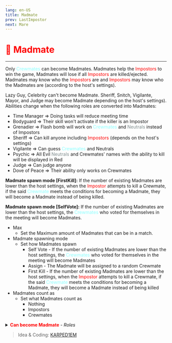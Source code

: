 ```yaml
---
lang: en-US
title: Madmate
prev: LastImpostor
next: Mare
---
```


# <font color=red>🤡 <b>Madmate</b></font> <Badge text="Impostor" type="tip" vertical="middle"/>
---

Only <font color=#8cffff>Crewmates</font> can become Madmates. Madmates help the <font color=red>Impostors</font> to win the game, Madmates will lose if all <font color=red>Impostors</font> are killed/ejected. Madmates may know who the <font color=red>Impostors</font> are and <font color=red>Impostors</font> may know who the Madmates are (according to the host's settings).

Lazy Guy, Celebrity can't become Madmate. Sheriff, Snitch, Vigilante, Mayor, and Judge may become Madmate depending on the host's settings). Abilities change when the following roles are converted into Madmates:

- Time Manager => Doing tasks will reduce meeting time
- Bodyguard => Their skill won't activate if the killer is an Impostor
- Grenadier => Flash bomb will work on <font color=#8cffff>Crewmates</font> and <font color=#7f8c8d>Neutrals</font> instead of Impostors
- Sheriff => Can kill anyone including <font color=red>Impostors</font> (depends on the host's settings)
- Vigilante => Can guess <font color=#8cffff>Crewmates</font> and Neutrals
- Psychic => All Evil <font color=#7f8c8d>Neutrals</font> and Crewmates' names with the ability to kill will be displayed in Red
- Judge => Can judge anyone
- Dove of Peace => Their ability only works on Crewmates

**Madmate spawn mode [FirstKill]:** If the number of existing Madmates are lower than the host settings, when the <font color=red>Impostor</font> attempts to kill a Crewmate, if the said <font color=#8cffff>Crewmate</font> meets the conditions for becoming a Madmate, they will become a Madmate instead of being killed.

**Madmate spawn mode [SelfVote]:** If the number of existing Madmates are lower than the host settings, the <font color=#8cffff>Crewmates</font> who voted for themselves in the meeting will become Madmates.

* Max
  * Set the Maximum amount of Madmates that can be in a match.
* Madmate spawning mode
  * Set how Madmates spawn
    * Self Vote - If the number of existing Madmates are lower than the host settings, the <font color=#8cffff>Crewmates</font> who voted for themselves in the meeting will become Madmates
    * Assign - The Madmate will be assigned to a random Crewmate
    * First Kill - If the number of existing Madmates are lower than the host settings, when the <font color=red>Impostor</font> attempts to kill a Crewmate, if the said <font color=#8cffff>Crewmate</font> meets the conditions for becoming a Madmate, they will become a Madmate instead of being killed
* Madmates count as
  * Set what Madmates count as
    * Nothing
    * Impostors
    * Crewmates
<details>
<summary><font color=red><b>Can become Madmate</b></font> - <i>Roles</i></summary>

* Sheriff
  * <font color=green>ON</font>: this role can become a Madmate
  * <font color=red>OFF</font>: this role cannot become Madmate
* Mayor
  * <font color=green>ON</font>: this role can become a Madmate
  * <font color=red>OFF</font>: this role cannot become Madmate
* Vigilante
  * <font color=green>ON</font>: this role can become a Madmate
  * <font color=red>OFF</font>: this role cannot become Madmate
* Marshall
  * <font color=green>ON</font>: this role can become a Madmate
  * <font color=red>OFF</font>: this role cannot become Madmate
* Overseer
  * <font color=green>ON</font>: this role can become a Madmate
  * <font color=red>OFF</font>: this role cannot become Madmate
* Retributionist
  * <font color=green>ON</font>: this role can become a Madmate
  * <font color=red>OFF</font>: this role cannot become Madmate
* Snitch
  * <font color=green>ON</font>: this role can become a Madmate
  * <font color=red>OFF</font>: this role cannot become Madmate
    * Snitch Tasks
      * Set how many tasks a Mad Snitch will get
* Judge
  * <font color=green>ON</font>: this role can become a Madmate
  * <font color=red>OFF</font>: this role cannot become Madmate
</details>

> Idea & Coding: [KARPED1EM](https://github.com/KARPED1EM)